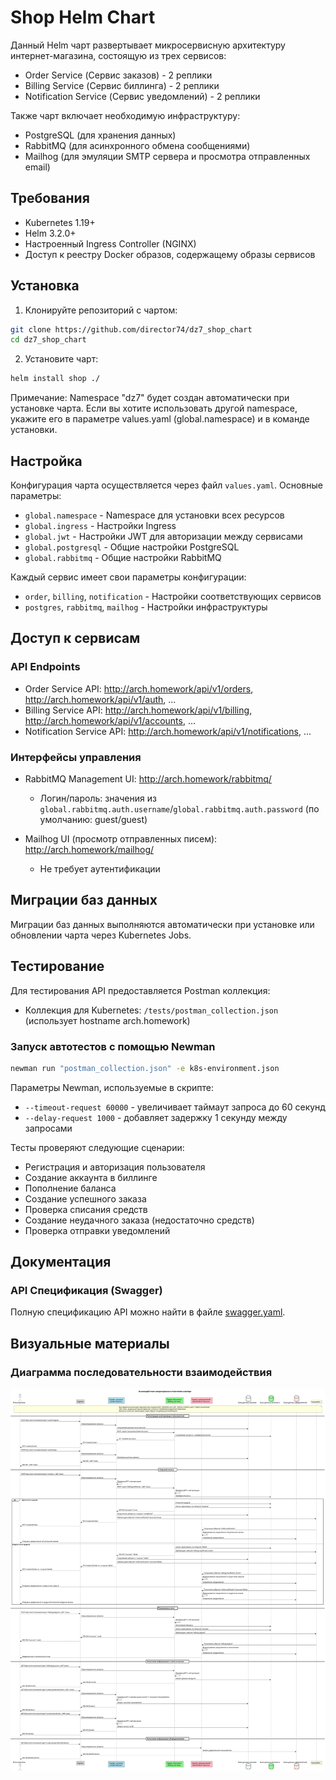 # Shop Helm Chart

Данный Helm чарт развертывает микросервисную архитектуру интернет-магазина, состоящую из трех сервисов:
- Order Service (Сервис заказов) - 2 реплики
- Billing Service (Сервис биллинга) - 2 реплики
- Notification Service (Сервис уведомлений) - 2 реплики

Также чарт включает необходимую инфраструктуру:
- PostgreSQL (для хранения данных)
- RabbitMQ (для асинхронного обмена сообщениями)
- Mailhog (для эмуляции SMTP сервера и просмотра отправленных email)

## Требования

- Kubernetes 1.19+
- Helm 3.2.0+
- Настроенный Ingress Controller (NGINX)
- Доступ к реестру Docker образов, содержащему образы сервисов

## Установка

1. Клонируйте репозиторий с чартом:
```bash
git clone https://github.com/director74/dz7_shop_chart
cd dz7_shop_chart
```

2. Установите чарт:
```bash
helm install shop ./
```

Примечание: Namespace "dz7" будет создан автоматически при установке чарта. Если вы хотите использовать другой namespace, укажите его в параметре values.yaml (global.namespace) и в команде установки.

## Настройка

Конфигурация чарта осуществляется через файл `values.yaml`. Основные параметры:

- `global.namespace` - Namespace для установки всех ресурсов
- `global.ingress` - Настройки Ingress
- `global.jwt` - Настройки JWT для авторизации между сервисами
- `global.postgresql` - Общие настройки PostgreSQL
- `global.rabbitmq` - Общие настройки RabbitMQ

Каждый сервис имеет свои параметры конфигурации:
- `order`, `billing`, `notification` - Настройки соответствующих сервисов
- `postgres`, `rabbitmq`, `mailhog` - Настройки инфраструктуры

## Доступ к сервисам

### API Endpoints

- Order Service API: http://arch.homework/api/v1/orders, http://arch.homework/api/v1/auth, ...
- Billing Service API: http://arch.homework/api/v1/billing, http://arch.homework/api/v1/accounts, ...
- Notification Service API: http://arch.homework/api/v1/notifications, ...

### Интерфейсы управления

- RabbitMQ Management UI: http://arch.homework/rabbitmq/
  - Логин/пароль: значения из `global.rabbitmq.auth.username`/`global.rabbitmq.auth.password` (по умолчанию: guest/guest)

- Mailhog UI (просмотр отправленных писем): http://arch.homework/mailhog/
  - Не требует аутентификации

## Миграции баз данных

Миграции баз данных выполняются автоматически при установке или обновлении чарта через Kubernetes Jobs.

## Тестирование

Для тестирования API предоставляется Postman коллекция:
- Коллекция для Kubernetes: `/tests/postman_collection.json` (использует hostname arch.homework)

### Запуск автотестов с помощью Newman

```bash
newman run "postman_collection.json" -e k8s-environment.json
```

Параметры Newman, используемые в скрипте:
- `--timeout-request 60000` - увеличивает таймаут запроса до 60 секунд
- `--delay-request 1000` - добавляет задержку 1 секунду между запросами

Тесты проверяют следующие сценарии:
- Регистрация и авторизация пользователя
- Создание аккаунта в биллинге
- Пополнение баланса
- Создание успешного заказа
- Проверка списания средств
- Создание неудачного заказа (недостаточно средств)
- Проверка отправки уведомлений

## Документация

### API Спецификация (Swagger)

Полную спецификацию API можно найти в файле [swagger.yaml](docs/swagger.yaml).

## Визуальные материалы

### Диаграмма последовательности взаимодействия

![Открыть диаграмму](docs/sequence_diagramm.svg) 